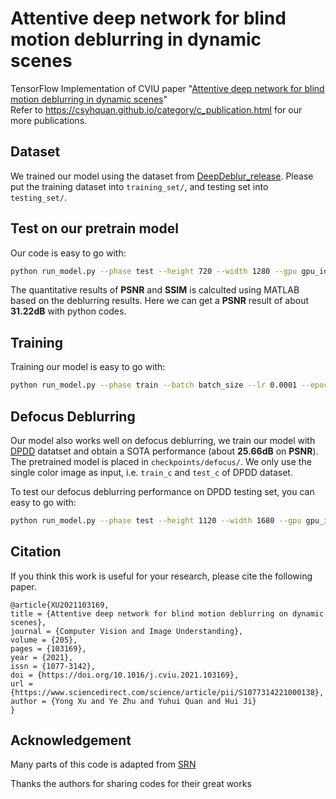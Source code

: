# Attentive deep network for blind motion deblurring in dynamic scenes
TensorFlow Implementation of CVIU paper "[Attentive deep network for blind motion deblurring in dynamic scenes](https://csyhquan.github.io/manuscript/21_cviu_Attentive%20Deep%20Network%20for%20Blind%20Motion%20Deblurring%20on%20Dynamic%20Scenes.pdf)" <br/>
Refer to https://csyhquan.github.io/category/c_publication.html for our more publications.
## Dataset
We trained our model using the dataset from [DeepDeblur_release](https://github.com/SeungjunNah/DeepDeblur_release). Please put the training dataset into `training_set/`, and testing set into `testing_set/`.
## Test on our pretrain model
Our code is easy to go with:
```bash
python run_model.py --phase test --height 720 --width 1280 --gpu gpu_id
```
The quantitative results of **PSNR** and **SSIM** is calculted using MATLAB based on the deblurring results. Here we can get a **PSNR** result of about **31.22dB** with python codes.
## Training 
Training our model is easy to go with:
```bash
python run_model.py --phase train --batch batch_size --lr 0.0001 --epoch 4000
```

## Defocus Deblurring
Our model also works well on defocus deblurring, we train our model with [DPDD](https://github.com/Abdullah-Abuolaim/defocus-deblurring-dual-pixel) datatset and obtain a SOTA performance (about **25.66dB** on **PSNR**). The pretrained model is placed in `checkpoints/defocus/`. We only use the single color image as input, i.e. `train_c` and `test_c` of DPDD dataset.

To test our defocus deblurring performance on DPDD testing set, you can easy to go with:
```bash
python run_model.py --phase test --height 1120 --width 1680 --gpu gpu_id --model defcous --steps 105000 --input_path input_dir --output_path out_dir
```

## Citation
If you think this work is useful for your research, please cite the following paper.

```
@article{XU2021103169,
title = {Attentive deep network for blind motion deblurring on dynamic scenes},
journal = {Computer Vision and Image Understanding},
volume = {205},
pages = {103169},
year = {2021},
issn = {1077-3142},
doi = {https://doi.org/10.1016/j.cviu.2021.103169},
url = {https://www.sciencedirect.com/science/article/pii/S1077314221000138},
author = {Yong Xu and Ye Zhu and Yuhui Quan and Hui Ji}
}
```

## Acknowledgement
Many parts of this code is adapted from [SRN](https://github.com/jiangsutx/SRN-Deblur)

Thanks the authors for sharing codes for their great works
